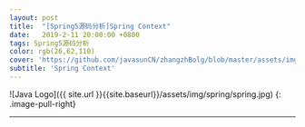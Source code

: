 ```yaml
---
layout: post
title:  "[Spring5源码分析]Spring Context"
date:   2019-2-11 20:00:00 +0800
tags: Spring5源码分析
color: rgb(26,62,110)
cover: 'https://github.com/javasunCN/zhangzhBolg/blob/master/assets/img/spring/spring.jpg?raw=true'
subtitle: 'Spring Context'
---
```


![Java Logo]({{ site.url }}{{site.baseurl}}/assets/img/spring/spring.jpg)
{: .image-pull-right}

------------------------















